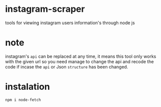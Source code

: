 # instagram-scraper
tools for viewing instagram users information's through node js 

# note 
instagram's `api` can be replaced at any time, it means this tool only works with the given url so you need manage to change the api and recode the code if incase the `api` or Json `structure` has been changed.

# instalation

`npm i node-fetch`
